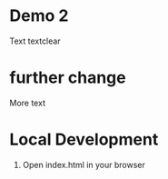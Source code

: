 # Demo 2

Text textclear

# further change

More text

# Local Development

1. Open index.html in your browser
